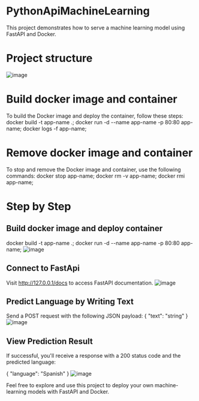# PythonApiMachineLearning
This project demonstrates how to serve a machine learning model using FastAPI and Docker.

# Project structure
![image](https://github.com/ivanvaldes/PythonApiMachineLearning/assets/57267992/eb481e3b-7a34-46ca-856f-0fc5f436c411)

# Build docker image and container
To build the Docker image and deploy the container, follow these steps:
docker build -t app-name .;
docker run -d --name app-name -p 80:80 app-name;
docker logs -f app-name;

# Remove docker image and container
To stop and remove the Docker image and container, use the following commands:
docker stop app-name;
docker rm -v app-name;
docker rmi app-name;

# Step by Step
## Build docker image and deploy container
docker build -t app-name .;
docker run -d --name app-name -p 80:80 app-name;
![image](https://github.com/ivanvaldes/PythonApiMachineLearning/assets/57267992/e9760005-2e73-41fe-a429-36740aa3aa6a)

## Connect to FastApi
Visit http://127.0.0.1/docs to access FastAPI documentation.
![image](https://github.com/ivanvaldes/PythonApiMachineLearning/assets/57267992/7ba48a53-686b-4ea5-9612-6f5f3302500b)

## Predict Language by Writing Text
Send a POST request with the following JSON payload:
{
  "text": "string"
}
![image](https://github.com/ivanvaldes/PythonApiMachineLearning/assets/57267992/07efcdd7-8283-4878-b3c7-c4b6dad57b23)

## View Prediction Result
If successful, you'll receive a response with a 200 status code and the predicted language:

{
  "language": "Spanish"
}
![image](https://github.com/ivanvaldes/PythonApiMachineLearning/assets/57267992/6293bc10-2c1b-4310-8f6f-41324c2d611f)

Feel free to explore and use this project to deploy your own machine-learning models with FastAPI and Docker.
